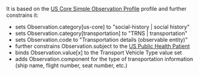 It is based on the [US Core Simple Observation Profile]({{site.data.fhir.ver.hl7fhiruscore}}/StructureDefinition-us-core-simple-observation.html) profile and further constrains it:
* sets Observation.category[us-core] to "social-history | social history"
* sets Observation.category[transportation] to "TRNS | transportation"
* sets Observation.code to "Transportation details (observable entity)"
* further constrains Observation.subject to the [US Public Health Patient](StructureDefinition-us-ph-patient.html)
* binds Observation.value\[x\] to the Transport Vehicle Type value set
* adds Observation.component for the type of transportation information (ship name, flight number, seat number, etc.)